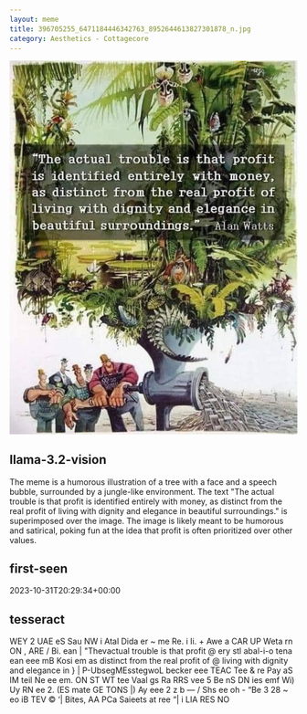```yaml
---
layout: meme
title: 396705255_6471184446342763_8952644613827301878_n.jpg
category: Aesthetics - Cottagecore
---
```


<div markdown="0"><a href="396705255_6471184446342763_8952644613827301878_n.jpg"><img class="photo" src="396705255_6471184446342763_8952644613827301878_n.jpg" /></a>

<h2>llama-3.2-vision</h2>
<p title="Llama-3.2-11B is a really good model that probably gets the visual details right but doesn't understand literary or media references, and often fails to accurately represent the physical arrangement of objects and the implied relationships between the objects.">The meme is a humorous illustration of a tree with a face and a speech bubble, surrounded by a jungle-like environment. The text &quot;The actual trouble is that profit is identified entirely with money, as distinct from the real profit of living with dignity and elegance in beautiful surroundings.&quot; is superimposed over the image. The image is likely meant to be humorous and satirical, poking fun at the idea that profit is often prioritized over other values.</p>

<h2>first-seen</h2>
<p title="Because Git doesn't preserve file modification times, this metadata file contains the file's modification time when it was added to the library.">2023-10-31T20:29:34+00:00</p>

<h2>tesseract</h2>
<p title="Tesseract is often terrible and just gives a lot of nonsense characters, but it used to be the state of the art, and usually it is better at correctly representing text than llama-3.2-vision-11b.">WEY 2 UAE eS Sau NW i Atal Dida er ~ me Re. i Ii. + Awe a CAR UP Weta rn ON , ARE / Bi. ean | &quot;Thevactual trouble is that profit @ ery stl abal-i-o tena ean eee mB Kosi em as distinct from the real profit of @ living with dignity and elegance in &#125; | P-UbsegMEsstegwoL becker eee TEAC Tee &amp; re Pay aS IM teil Ne ee em. ON ST WT tee Vaal gs Ra RRS vee 5 Be nS DN ies emf Wi) Uy RN ee 2. (ES mate GE TONS |) Ay eee 2 z b — / Shs ee oh - “Be 3 28 ~ eo iB TEV © ‘| Bites, AA PCa Saieets at ree “| i LIA RES NO</p>

</div>

